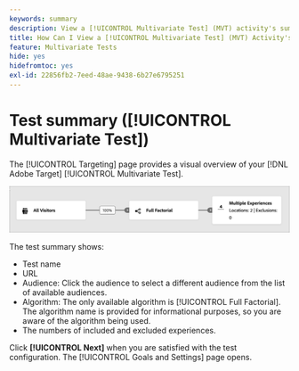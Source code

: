 ```yaml
---
keywords: summary
description: View a [!UICONTROL Multivariate Test] (MVT) activity's summary that provides a visual overview of your activity in [!DNL Adobe Target].
title: How Can I View a [!UICONTROL Multivariate Test] (MVT) Activity's Summary?
feature: Multivariate Tests
hide: yes
hidefromtoc: yes
exl-id: 22856fb2-7eed-48ae-9438-6b27e6795251
---
```

# Test summary ([!UICONTROL Multivariate Test])

The [!UICONTROL Targeting] page provides a visual overview of your [!DNL Adobe Target] [!UICONTROL Multivariate Test].

![Test summary dialog box](/help/main/c-activities/c-multivariate-testing/t-create-multivariate-test/assets/summary-new.png)

The test summary shows:

* Test name 
* URL 
* Audience: Click the audience to select a different audience from the list of available audiences. 
* Algorithm: The only available algorithm is [!UICONTROL Full Factorial]. The algorithm name is provided for informational purposes, so you are aware of the algorithm being used. 
* The numbers of included and excluded experiences.

Click **[!UICONTROL Next]** when you are satisfied with the test configuration. The [!UICONTROL Goals and Settings] page opens.
